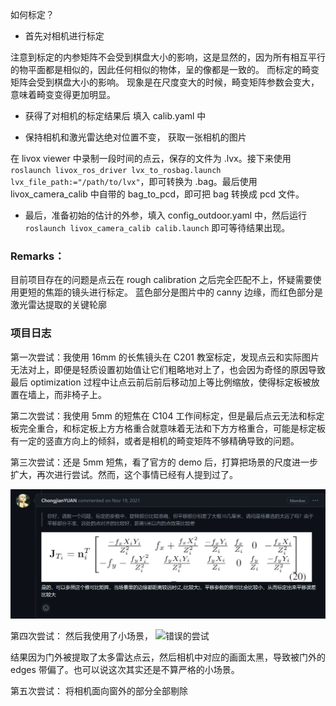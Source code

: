 如何标定？
- 首先对相机进行标定

注意到标定的内参矩阵不会受到棋盘大小的影响，这是显然的，因为所有相互平行的物平面都是相似的，因此任何相似的物体，呈的像都是一致的。
而标定的畸变矩阵会受到棋盘大小的影响。
现象是在尺度变大的时候，畸变矩阵参数会变大，意味着畸变变得更加明显。

- 获得了对相机的标定结果后
填入 calib.yaml 中

- 保持相机和激光雷达绝对位置不变，
获取一张相机的图片

在 livox viewer 中录制一段时间的点云，保存的文件为 .lvx。接下来使用 `roslaunch livox_ros_driver lvx_to_rosbag.launch lvx_file_path:="/path/to/lvx"`，即可转换为 .bag。最后使用 livox_camera_calib 中自带的 bag_to_pcd，即可把 bag 转换成 pcd 文件。

- 最后，准备初始的估计的外参，填入 config_outdoor.yaml 中，然后运行 `roslaunch livox_camera_calib calib.launch` 即可等待结果出现。


### Remarks：
目前项目存在的问题是点云在 rough calibration 之后完全匹配不上，怀疑需要使用更短的焦距的镜头进行标定。
蓝色部分是图片中的 canny 边缘，而红色部分是激光雷达提取的关键轮廓


### 项目日志
第一次尝试：我使用 16mm 的长焦镜头在 C201 教室标定，发现点云和实际图片无法对上，即便是轻质设置初始值让它们粗略地对上了，也会因为奇怪的原因导致最后 optimization 过程中让点云前后前后移动加上等比例缩放，使得标定板被放置在墙上，而非椅子上。

第二次尝试：我使用 5mm 的短焦在 C104 工作间标定，但是最后点云无法和标定板完全重合，和标定板上方方格重合就意味着无法和下方方格重合，可能是标定板有一定的竖直方向上的倾斜，或者是相机的畸变矩阵不够精确导致的问题。

第三次尝试：还是 5mm 短焦，看了官方的 demo 后，打算把场景的尺度进一步扩大，再次进行尝试。然而，这个事情已经有人提到过了。

![错误的尝试](pics/image.png)

第四次尝试：
然后我使用了小场景，
![错误的尝试](pics/scenario.bmp)

结果因为门外被提取了太多雷达点云，然后相机中对应的画面太黑，导致被门外的 edges 带偏了。也可以说这次其实还是不算严格的小场景。

第五次尝试：
将相机面向窗外的部分全部剔除
